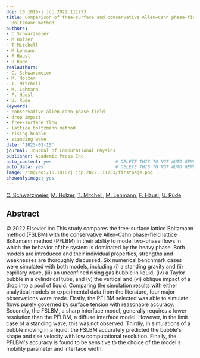 ```yaml
---
doi: 10.1016/j.jcp.2022.111753
title: Comparison of free-surface and conservative Allen–Cahn phase-field lattice
  Boltzmann method
authors:
- C Schwarzmeier
- M Holzer
- T Mitchell
- M Lehmann
- F Hausl
- U Rude
realauthors:
- C. Schwarzmeier
- M. Holzer
- T. Mitchell
- M. Lehmann
- F. Häusl
- U. Rüde
keywords:
- conservative allen-cahn phase-field
- drop impact
- free-surface flow
- lattice boltzmann method
- rising bubble
- standing wave
date: '2023-01-15'
journal: Journal of Computational Physics
publisher: Academic Press Inc.
auto_content: yes                        # DELETE THIS TO NOT AUTO GENERATE CONTENT
auto_data: yes                           # DELETE THIS TO NOT AUTO GENERATE METADATA
image: /img/doi/10.1016/j.jcp.2022.111753/firstpage.png
showonlyimage: yes
---
```

[C. Schwarzmeier](https://www.scopus.com/authid/detail.uri?authorId=57214120245), [M. Holzer](https://www.scopus.com/authid/detail.uri?authorId=57221813852), [T. Mitchell](https://www.scopus.com/authid/detail.uri?authorId=57191284046), [M. Lehmann](https://www.scopus.com/authid/detail.uri?authorId=57216417865), [F. Häusl](https://www.scopus.com/authid/detail.uri?authorId=57782546600), [U. Rüde](https://www.scopus.com/authid/detail.uri?authorId=6602328906)

## Abstract
© 2022 Elsevier Inc.This study compares the free-surface lattice Boltzmann method (FSLBM) with the conservative Allen–Cahn phase-field lattice Boltzmann method (PFLBM) in their ability to model two-phase flows in which the behavior of the system is dominated by the heavy phase. Both models are introduced and their individual properties, strengths and weaknesses are thoroughly discussed. Six numerical benchmark cases were simulated with both models, including (i) a standing gravity and (ii) capillary wave, (iii) an unconfined rising gas bubble in liquid, (iv) a Taylor bubble in a cylindrical tube, and (v) the vertical and (vi) oblique impact of a drop into a pool of liquid. Comparing the simulation results with either analytical models or experimental data from the literature, four major observations were made. Firstly, the PFLBM selected was able to simulate flows purely governed by surface tension with reasonable accuracy. Secondly, the FSLBM, a sharp interface model, generally requires a lower resolution than the PFLBM, a diffuse interface model. However, in the limit case of a standing wave, this was not observed. Thirdly, in simulations of a bubble moving in a liquid, the FSLBM accurately predicted the bubble's shape and rise velocity with low computational resolution. Finally, the PFLBM's accuracy is found to be sensitive to the choice of the model's mobility parameter and interface width.
